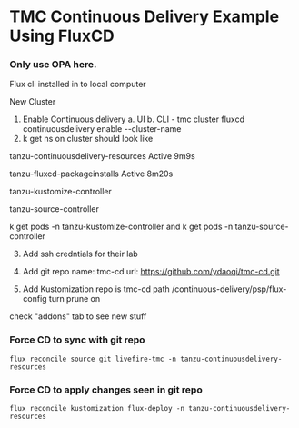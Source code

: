 # TMC Continuous Delivery Example Using FluxCD

### Only use OPA here.

Flux cli installed in to local computer 

New Cluster
1.  Enable Continuous delivery
    a. UI
    b. CLI - tmc cluster fluxcd continuousdelivery enable --cluster-name <cluster name>
2. k get ns on cluster should look like

tanzu-continuousdelivery-resources   Active   9m9s

tanzu-fluxcd-packageinstalls         Active   8m20s

tanzu-kustomize-controller 

tanzu-source-controller

k get pods -n tanzu-kustomize-controller
and
k get pods -n tanzu-source-controller

3. Add ssh credntials for their lab

4. Add git repo
name: tmc-cd
url: https://github.com/ydaoqi/tmc-cd.git

5. Add Kustomization
repo is tmc-cd 
path /continuous-delivery/psp/flux-config
turn prune on

check "addons" tab to see new stuff

<find the logs way to watch>

### Force CD to sync with git repo
```
flux reconcile source git livefire-tmc -n tanzu-continuousdelivery-resources
```
### Force CD to apply changes seen in git repo
```
flux reconcile kustomization flux-deploy -n tanzu-continuousdelivery-resources
```
